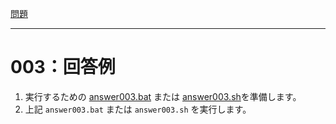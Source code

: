 [問題](../README.md)

***
# 003：回答例

1. 実行するための [answer003.bat](answer003.bat) または [answer003.sh](answer003.sh)を準備します。
2. 上記 `answer003.bat` または `answer003.sh` を実行します。
